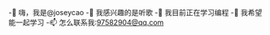 -👋 嗨，我是@joseycao
-👀 我感兴趣的是听歌
-🌱 我目前正在学习编程
-💞️ 我希望能一起学习
-📫 怎么联系我:97582904@qq.com


<!---
joseycao/joseycao是a ✨ special ✨ 存储库，因为它的“README.md”(此文件)出现在您的GitHub配置文件中。
您可以单击“预览”链接查看所做的更改。
--->
